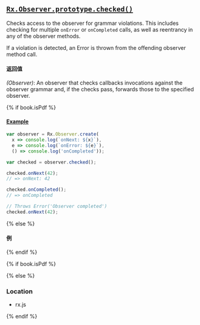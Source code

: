 ## [`Rx.Observer.prototype.checked()`](https://github.com/Reactive-Extensions/RxJS/blob/master/src/core/observer.js#L28)

Checks access to the observer for grammar violations. This includes checking for multiple `onError` or `onCompleted` calls, as well as reentrancy in any of the observer methods.

If a violation is detected, an Error is thrown from the offending observer method call.

#### 返回值
*(Observer)*: An observer that checks callbacks invocations against the observer grammar and, if the checks pass, forwards those to the specified observer.
 
{% if book.isPdf %}

#### [Example](http://jsbin.com/vikam/2/edit?js,console)

```js
var observer = Rx.Observer.create(
  x => console.log(`onNext: ${x}`),
  e => console.log(`onError: ${e}`),
  () => console.log('onCompleted'));

var checked = observer.checked();

checked.onNext(42);
// => onNext: 42

checked.onCompleted();
// => onCompleted

// Throws Error('Observer completed')
checked.onNext(42);
```

{% else %}

#### 例
[](http://jsbin.com/vikam/2/embed?js,console)

{% endif %} 
 
{% if book.isPdf %}



{% else %}

### Location

- rx.js

{% endif %}
